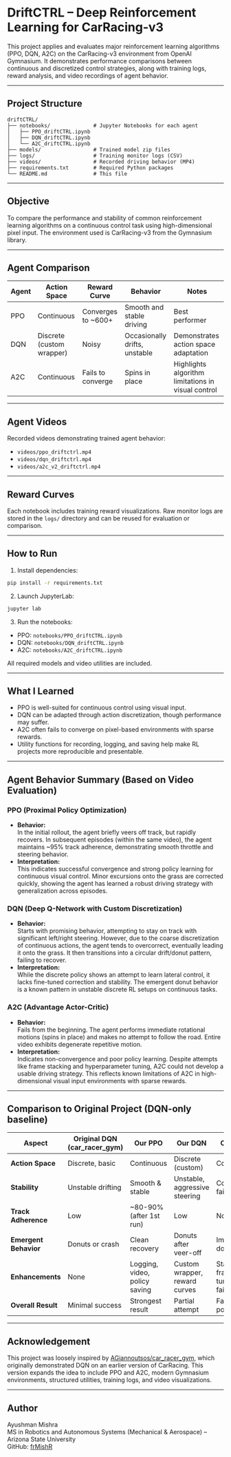 # DriftCTRL – Deep Reinforcement Learning for CarRacing-v3

This project applies and evaluates major reinforcement learning algorithms (PPO, DQN, A2C) on the CarRacing-v3 environment from OpenAI Gymnasium. It demonstrates performance comparisons between continuous and discretized control strategies, along with training logs, reward analysis, and video recordings of agent behavior.

---

## Project Structure

```
driftCTRL/
├── notebooks/              # Jupyter Notebooks for each agent
│   ├── PPO_driftCTRL.ipynb
│   ├── DQN_driftCTRL.ipynb
│   └── A2C_driftCTRL.ipynb
├── models/                 # Trained model zip files
├── logs/                   # Training monitor logs (CSV)
├── videos/                 # Recorded driving behavior (MP4)
├── requirements.txt        # Required Python packages
└── README.md               # This file
```

---

## Objective

To compare the performance and stability of common reinforcement learning algorithms on a continuous control task using high-dimensional pixel input. The environment used is CarRacing-v3 from the Gymnasium library.

---

## Agent Comparison

| Agent | Action Space | Reward Curve | Behavior | Notes |
|-------|--------------|--------------|----------|-------|
| PPO   | Continuous   | Converges to ~600+ | Smooth and stable driving | Best performer |
| DQN   | Discrete (custom wrapper) | Noisy | Occasionally drifts, unstable | Demonstrates action space adaptation |
| A2C   | Continuous   | Fails to converge | Spins in place | Highlights algorithm limitations in visual control |

---

## Agent Videos

Recorded videos demonstrating trained agent behavior:

- `videos/ppo_driftctrl.mp4`
- `videos/dqn_driftctrl.mp4`
- `videos/a2c_v2_driftctrl.mp4`

---

## Reward Curves

Each notebook includes training reward visualizations. Raw monitor logs are stored in the `logs/` directory and can be reused for evaluation or comparison.

---

## How to Run

1. Install dependencies:

```bash
pip install -r requirements.txt
```

2. Launch JupyterLab:

```bash
jupyter lab
```

3. Run the notebooks:

- PPO: `notebooks/PPO_driftCTRL.ipynb`
- DQN: `notebooks/DQN_driftCTRL.ipynb`
- A2C: `notebooks/A2C_driftCTRL.ipynb`

All required models and video utilities are included.

---

## What I Learned

- PPO is well-suited for continuous control using visual input.
- DQN can be adapted through action discretization, though performance may suffer.
- A2C often fails to converge on pixel-based environments with sparse rewards.
- Utility functions for recording, logging, and saving help make RL projects more reproducible and presentable.


---

## Agent Behavior Summary (Based on Video Evaluation)

### PPO (Proximal Policy Optimization)
- **Behavior:**  
  In the initial rollout, the agent briefly veers off track, but rapidly recovers. In subsequent episodes (within the same video), the agent maintains ~95% track adherence, demonstrating smooth throttle and steering behavior.
- **Interpretation:**  
  This indicates successful convergence and strong policy learning for continuous visual control. Minor excursions onto the grass are corrected quickly, showing the agent has learned a robust driving strategy with generalization across episodes.

### DQN (Deep Q-Network with Custom Discretization)
- **Behavior:**  
  Starts with promising behavior, attempting to stay on track with significant left/right steering. However, due to the coarse discretization of continuous actions, the agent tends to overcorrect, eventually leading it onto the grass. It then transitions into a circular drift/donut pattern, failing to recover.
- **Interpretation:**  
  While the discrete policy shows an attempt to learn lateral control, it lacks fine-tuned correction and stability. The emergent donut behavior is a known pattern in unstable discrete RL setups on continuous tasks.

### A2C (Advantage Actor-Critic)
- **Behavior:**  
  Fails from the beginning. The agent performs immediate rotational motions (spins in place) and makes no attempt to follow the road. Entire video exhibits degenerate repetitive motion.
- **Interpretation:**  
  Indicates non-convergence and poor policy learning. Despite attempts like frame stacking and hyperparameter tuning, A2C could not develop a usable driving strategy. This reflects known limitations of A2C in high-dimensional visual input environments with sparse rewards.

---

## Comparison to Original Project (DQN-only baseline)

| Aspect | Original DQN (car_racer_gym) | Our PPO | Our DQN | Our A2C |
|--------|-------------------------------|----------|----------|----------|
| **Action Space** | Discrete, basic | Continuous | Discrete (custom) | Continuous |
| **Stability** | Unstable drifting | Smooth & stable | Unstable, aggressive steering | Completely failed |
| **Track Adherence** | Low | ~80-90% (after 1st run) | Low | None |
| **Emergent Behavior** | Donuts or crash | Clean recovery | Donuts after veer-off | Immediate donuts |
| **Enhancements** | None | Logging, video, policy saving | Custom wrapper, reward curves | Stack frames, tuned but failed |
| **Overall Result** | Minimal success | Strongest result | Partial attempt | Failed policy |


---

## Acknowledgement

This project was loosely inspired by [AGiannoutsos/car_racer_gym](https://github.com/AGiannoutsos/car_racer_gym), which originally demonstrated DQN on an earlier version of CarRacing. This version expands the idea to include PPO and A2C, modern Gymnasium environments, structured utilities, training logs, and video visualizations.

---

## Author

Ayushman Mishra  
MS in Robotics and Autonomous Systems (Mechanical & Aerospace) – Arizona State University  
GitHub: [frMishR](https://github.com/frMishR)